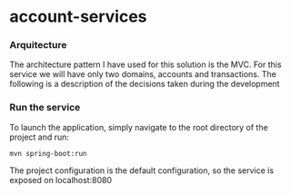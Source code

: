 # account-services

### Arquitecture

The architecture pattern I have used for this solution is the MVC. For this service we will have only two domains, accounts and transactions. The following is a description of the decisions taken during the development

### Run the service

To launch the application, simply navigate to the root directory of the project and run:

```mvn spring-boot:run```

The project configuration is the default configuration, so the service is exposed on localhost:8080